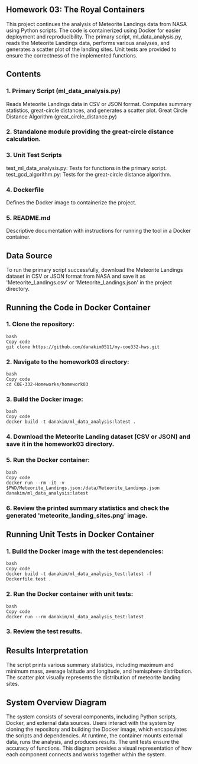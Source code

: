
## Homework 03: The Royal Containers
This project continues the analysis of Meteorite Landings data from NASA using Python scripts. The code is containerized using Docker for easier deployment and reproducibility. The primary script, ml_data_analysis.py, reads the Meteorite Landings data, performs various analyses, and generates a scatter plot of the landing sites. Unit tests are provided to ensure the correctness of the implemented functions.

## Contents
### 1. Primary Script (ml_data_analysis.py)
Reads Meteorite Landings data in CSV or JSON format.
Computes summary statistics, great-circle distances, and generates a scatter plot.
Great Circle Distance Algorithm (great_circle_distance.py)

### 2. Standalone module providing the great-circle distance calculation.
### 3. Unit Test Scripts
test_ml_data_analysis.py: Tests for functions in the primary script.
test_gcd_algorithm.py: Tests for the great-circle distance algorithm.
### 4. Dockerfile
Defines the Docker image to containerize the project.
### 5. README.md
Descriptive documentation with instructions for running the tool in a Docker container.

## Data Source
To run the primary script successfully, download the Meteorite Landings dataset in CSV or JSON format from NASA and save it as 'Meteorite_Landings.csv' or 'Meteorite_Landings.json' in the project directory.

## Running the Code in Docker Container
### 1. Clone the repository:
    bash
    Copy code
    git clone https://github.com/danakim0511/my-coe332-hws.git
### 2. Navigate to the homework03 directory:
    bash
    Copy code
    cd COE-332-Homeworks/homework03
### 3. Build the Docker image:
    bash
    Copy code
    docker build -t danakim/ml_data_analysis:latest .
### 4. Download the Meteorite Landing dataset (CSV or JSON) and save it in the homework03 directory.
### 5. Run the Docker container:
    bash
    Copy code
    docker run --rm -it -v $PWD/Meteorite_Landings.json:/data/Meteorite_Landings.json danakim/ml_data_analysis:latest
### 6. Review the printed summary statistics and check the generated 'meteorite_landing_sites.png' image.

## Running Unit Tests in Docker Container
### 1. Build the Docker image with the test dependencies:
    bash
    Copy code
    docker build -t danakim/ml_data_analysis_test:latest -f Dockerfile.test .
### 2. Run the Docker container with unit tests:
    bash
    Copy code
    docker run --rm danakim/ml_data_analysis_test:latest
### 3. Review the test results.

## Results Interpretation
The script prints various summary statistics, including maximum and minimum mass, average latitude and longitude, and hemisphere distribution.
The scatter plot visually represents the distribution of meteorite landing sites.

## System Overview Diagram
The system consists of several components, including Python scripts, Docker, and external data sources. Users interact with the system by cloning the repository and building the Docker image, which encapsulates the scripts and dependencies. At runtime, the container mounts external data, runs the analysis, and produces results. The unit tests ensure the accuracy of functions. This diagram provides a visual representation of how each component connects and works together within the system.
